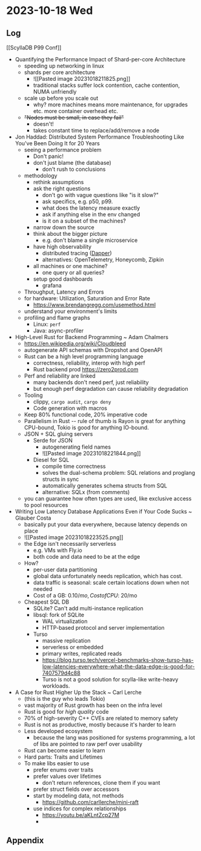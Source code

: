 # 2023-10-18 Wed

## Log

[[ScyllaDB P99 Conf]]
+ Quantifying the Performance Impact of Shard-per-core Architecture
	+ speeding up networking in linux
	+ shards per core architecture
		+ ![[Pasted image 20231018211825.png]]
		+ traditional stacks suffer lock contention, cache contention, NUMA unfriendly
	+ scale up before you scale out
		+ why? more machines means more maintenance, for upgrades etc. more container overhead etc.
	+ ~~"Nodes must be small, in case they fail"~~
		+ doesn't!
		+ takes constant time to replace/add/remove a node
+ Jon Haddad: Distributed System Performance Troubleshooting Like You've Been Doing It for 20 Years
	+ seeing a performance problem
		+ Don't panic!
		+ don't just blame (the database)
			+ don't rush to conclusions
	+ methodology
		+ rethink assumptions
		+ ask the right questions
			+ don't go with vague questions like "is it slow?"
			+ ask specifics, e.g. p50, p99.
			+ what does the latency measure exactly
			+ ask if anything else in the env changed
			+ is it on a subset of the machines?
		+ narrow down the source
		+ think about the bigger picture
			+ e.g. don't blame a single microservice
		+ have high observability
			+ distributed tracing ([Dapper](https://research.google/pubs/pub36356/))
			+ alternatives: OpenTelemetry, Honeycomb, Zipkin
		+ all machines or one machine?
			+ one query or all queries?
		+ setup good dashboards
			+ grafana
	+ Throughput, Latency and Errors
	+ for hardware: Utilization, Saturation and Error Rate
		+ https://www.brendangregg.com/usemethod.html
	+ understand your environment's limits
	+ profiling and flame graphs
		+ Linux: `perf`
		+ Java: async-profiler
+ High-Level Rust for Backend Programming ~ Adam Chalmers
	+ https://en.wikipedia.org/wiki/Cloudbleed
	+ autogenerate API schemas with Dropshot and OpenAPI
	+ Rust can be a high level programming language
		+ correctness, reliability, interop with high perf
		+ Rust backend prod https://zero2prod.com
	+ Perf and reliability are linked
		+ many backends don't need perf, just reliability
		+ but enough perf degradation can cause reliability degradation
	+ Tooling
		+ clippy, `cargo audit`, `cargo deny`
		+ Code generation with macros
	+ Keep 80% functional code, 20% imperative code
	+ Parallelism in Rust -- rule of thumb is Rayon is great for anything CPU-bound, Tokio is good for anything IO-bound.
	+ JSON + SQL gluing servers
		+ Serde for JSON
			+ autogenerating field names
			+ ![[Pasted image 20231018221844.png]]
		+ Diesel for SQL
			+ compile time correctness
			+ solves the dual-schema problem: SQL relations and proglang structs in sync
			+ automatically generates schema structs from SQL
			+ alternative: SQLx (from comments)
	+ you can guarantee how often types are used, like exclusive access to pool resources
+ Writing Low Latency Database Applications Even if Your Code Sucks ~ Glauber Costa
	+ basically put your data everywhere, because latency depends on place
	+ ![[Pasted image 20231018223525.png]]
	+ the Edge isn't necessarily serverless
		+ e.g. VMs with Fly.io
		+ both code and data need to be at the edge
	+ How?
		+ per-user data partitioning
		+ global data unfortunately needs replication, which has cost.
		+ data traffic is seasonal: scale certain locations down when not needed
		+ Cost of a GB: $0.10/mo, Cost of CPU: ~$20/mo
	+ Cheapest SQL DB
		+ SQLite? Can't add multi-instance replication
		+ libsql: fork of SQLite
			+ WAL virtualization
			+ HTTP-based protocol and server implementation
		+ Turso
			+ massive replication
			+ serverless or embedded
			+ primary writes, replicated reads
			+ https://blog.turso.tech/vercel-benchmarks-show-turso-has-low-latencies-everywhere-what-the-data-edge-is-good-for-7407579d4c88
			+ Turso is not a good solution for scylla-like write-heavy workloads.
+ A Case for Rust Higher Up the Stack ~ Carl Lerche
	+ (this is the guy who leads Tokio)
	+ vast majority of Rust growth has been on the infra level
	+ Rust is good for _high quality_ code
	+ 70% of high-severity C++ CVEs are related to memory safety
	+ Rust is not as productive, mostly because it's harder to learn
	+ Less developed ecosystem
		+ because the lang was positioned for systems programming, a lot of libs are pointed to raw perf over usability
	+ Rust can become easier to learn
	+ Hard parts: Traits and Lifetimes
	+ To make libs easier to use
		+ prefer enums over traits
		+ prefer values over lifetimes
			+ don't return references, clone them if you want
		+ prefer struct fields over accessors
		+ start by modeling data, not methods
			+ https://github.com/carllerche/mini-raft
		+ use indices for complex relationships
			+ https://youtu.be/aKLntZcp27M
			+ 

## Appendix
